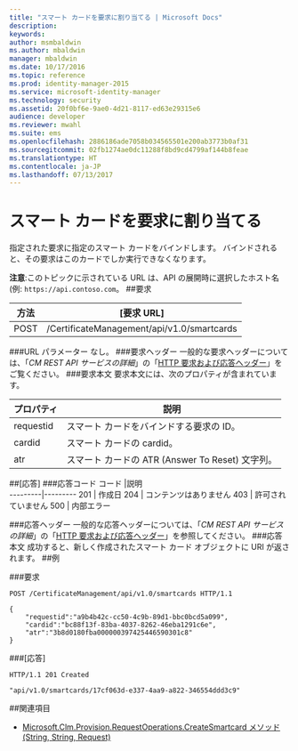 ```yaml
---
title: "スマート カードを要求に割り当てる | Microsoft Docs"
description: 
keywords: 
author: msmbaldwin
ms.author: mbaldwin
manager: mbaldwin
ms.date: 10/17/2016
ms.topic: reference
ms.prod: identity-manager-2015
ms.service: microsoft-identity-manager
ms.technology: security
ms.assetid: 20f0bf6e-9ae0-4d21-8117-ed63e29315e6
audience: developer
ms.reviewer: mwahl
ms.suite: ems
ms.openlocfilehash: 2886186ade7058b034565501e200ab3773b0af31
ms.sourcegitcommit: 02fb1274ae0dc11288f8bd9cd4799af144b8feae
ms.translationtype: HT
ms.contentlocale: ja-JP
ms.lasthandoff: 07/13/2017
---
```

# <a name="assign-smart-card-to-a-request"></a>スマート カードを要求に割り当てる
指定された要求に指定のスマート カードをバインドします。 バインドされると、その要求はこのカードでしか実行できなくなります。

**注意**:このトピックに示されている URL は、API の展開時に選択したホスト名 (例: `https://api.contoso.com`。
##<a name="request"></a>要求


方法  |[要求 URL]  
---------|---------
POST     |/CertificateManagement/api/v1.0/smartcards

###<a name="url-parameters"></a>URL パラメーター
なし。
###<a name="request-headers"></a>要求ヘッダー
一般的な要求ヘッダーについては、「*CM REST API サービスの詳細*」の「[HTTP 要求および応答ヘッダー](certificate-management-rest-api-service-details.md#http-request-and-response-headers)」をご覧ください。
###<a name="request-body"></a>要求本文
要求本文には、次のプロパティが含まれています。

プロパティ | 説明
---------|-----------
requestid | スマート カードをバインドする要求の ID。
cardid | スマート カードの cardid。
atr | スマート カードの ATR (Answer To Reset) 文字列。


##<a name="response"></a>[応答]
###<a name="response-codes"></a>応答コード
コード  |説明  
---------|---------
201     | 作成日
204 | コンテンツはありません
403 | 許可されていません
500 | 内部エラー

###<a name="response-headers"></a>応答ヘッダー
一般的な応答ヘッダーについては、「*CM REST API サービスの詳細*」の「[HTTP 要求および応答ヘッダー](certificate-management-rest-api-service-details.md#http-request-and-response-headers)」を参照してください。
###<a name="response-body"></a>応答本文
成功すると、新しく作成されたスマート カード オブジェクトに URI が返されます。
##<a name="example"></a>例

###<a name="request"></a>要求
```
POST /CertificateManagement/api/v1.0/smartcards HTTP/1.1

{
    "requestid":"a9b4b42c-cc50-4c9b-89d1-bbc0bcd5a099",
    "cardid":"bc88f13f-83ba-4037-8262-46eba1291c6e",
    "atr":"3b8d0180fba000000397425446590301c8"
}

```
###<a name="response"></a>[応答]
```
HTTP/1.1 201 Created

"api/v1.0/smartcards/17cf063d-e337-4aa9-a822-346554ddd3c9"
```       
##<a name="see-also"></a>関連項目

- [Microsoft.Clm.Provision.RequestOperations.CreateSmartcard メソッド (String, String, Request)](https://msdn.microsoft.com/library/windows/desktop/bb456812.aspx)
